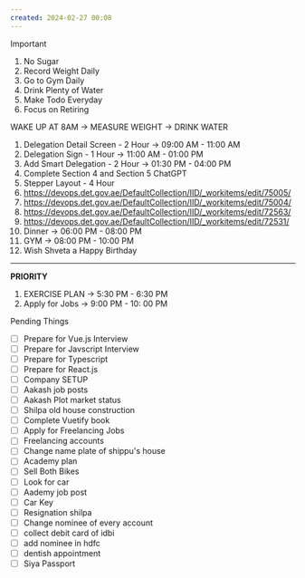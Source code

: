 ```yaml
---
created: 2024-02-27 00:08
---
```


> [!important]
>
> 1. No Sugar
> 2. Record Weight Daily
> 3. Go to Gym Daily
> 4. Drink Plenty of Water
> 5. Make Todo Everyday
> 6. Focus on Retiring

WAKE UP AT 8AM -> MEASURE WEIGHT -> DRINK WATER
1. Delegation Detail Screen - 2 Hour -> 09:00 AM - 11:00 AM
2. Delegation Sign - 1 Hour -> 11:00 AM - 01:00 PM
3. Add Smart Delegation - 2 Hour -> 01:30 PM - 04:00 PM
6. Complete Section 4 and Section 5 ChatGPT
7. Stepper Layout - 4 Hour 
8. https://devops.det.gov.ae/DefaultCollection/IID/_workitems/edit/75005/
9. https://devops.det.gov.ae/DefaultCollection/IID/_workitems/edit/75004/
10. https://devops.det.gov.ae/DefaultCollection/IID/_workitems/edit/72563/
11. https://devops.det.gov.ae/DefaultCollection/IID/_workitems/edit/72531/
12. Dinner -> 06:00 PM - 08:00 PM 
5. GYM -> 08:00 PM - 10:00 PM
13. Wish Shveta a Happy Birthday

****


**PRIORITY**

1. EXERCISE PLAN -> 5:30 PM - 6:30 PM
2. Apply for Jobs -> 9:00 PM - 10: 00 PM

Pending Things

- [ ] Prepare for Vue.js Interview
- [ ] Prepare for Javscript Interview
- [ ] Prepare for Typescript
- [ ] Prepare for React.js
- [ ] Company SETUP
- [ ] Aakash job posts
- [ ] Aakash Plot market status
- [ ] Shilpa old house construction
- [ ] Complete Vuetify book
- [ ] Apply for Freelancing Jobs
- [ ] Freelancing accounts
- [ ] Change name plate of shippu's house 
- [ ] Academy plan 
- [ ] Sell Both Bikes
- [ ] Look for car
- [ ] Aademy job post
- [ ] Car Key 
- [ ] Resignation shilpa
- [ ] Change nominee of every account
- [ ] collect debit card of idbi
- [ ] add nominee in hdfc 
- [ ] dentish appointment
- [ ] Siya Passport
